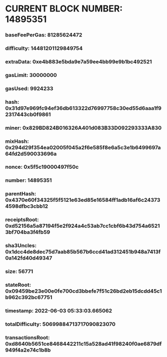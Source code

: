 # CURRENT BLOCK NUMBER: 14895351

### baseFeePerGas: 81285624472
### difficulty: 14481201129849754
### extraData: 0xe4b883e5bda9e7a59ee4bb99e9b1bc492521
### gasLimit: 30000000
### gasUsed: 9924233
### hash: 0x31d97e969fc94ef36db613322d76997758c30ed55d6aaa1f92317443cb0f9861
### miner: 0x829BD824B016326A401d083B33D092293333A830
### mixHash: 0x294d29f354ea02005f045a2f6e585f8e6a5c3e1b6499697a64fd2d590033696a
### nonce: 0x5f5c19000497f50c
### number: 14895351
### parentHash: 0x4370e60f34325f5f5121e63ed85e16584ff1adb16af6c243734598dfbc3cbb12
### receiptsRoot: 0xd52156a5a87194f5e2f924a4c53ab7cc1cbf6b43d754a65213bf704ba3f4fb59
### sha3Uncles: 0x1dcc4de8dec75d7aab85b567b6ccd41ad312451b948a7413f0a142fd40d49347
### size: 56771
### stateRoot: 0x09459be23e00e0fe700cd3bbefe7f51c26bd2eb15dcdd45c1b962c392bc67751
### timestamp: 2022-06-03 05:33:03.665062
### totalDifficulty: 50699884713717090823070
### transactionsRoot: 0xd8640b5651ce8468442211c15a528ad41f98240f0ae6879df949f4a2e74c1b8b
